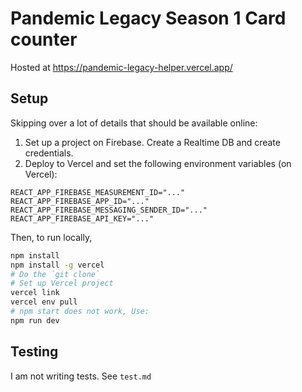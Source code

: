 # Pandemic Legacy Season 1 Card counter

Hosted at <https://pandemic-legacy-helper.vercel.app/>

## Setup

Skipping over a lot of details that should be available online:

1. Set up a project on Firebase. Create a Realtime DB and create credentials.
2. Deploy to Vercel and set the following environment variables (on Vercel):

```env
REACT_APP_FIREBASE_MEASUREMENT_ID="..."
REACT_APP_FIREBASE_APP_ID="..."
REACT_APP_FIREBASE_MESSAGING_SENDER_ID="..."
REACT_APP_FIREBASE_API_KEY="..."
```

Then, to run locally,

```bash
npm install
npm install -g vercel
# Do the `git clone`
# Set up Vercel project
vercel link
vercel env pull
# npm start does not work, Use:
npm run dev 
```

## Testing

I am not writing tests. See `test.md`
